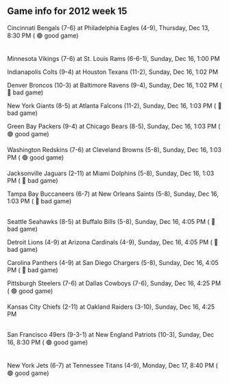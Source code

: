 ## Game info for 2012 week 15
Cincinnati Bengals (7-6) at Philadelphia Eagles (4-9), Thursday, Dec 13, 8:30 PM (	:green_circle: good game)

<br/>Minnesota Vikings (7-6) at St. Louis Rams (6-6-1), Sunday, Dec 16, 1:00 PM

Indianapolis Colts (9-4) at Houston Texans (11-2), Sunday, Dec 16, 1:02 PM

Denver Broncos (10-3) at Baltimore Ravens (9-4), Sunday, Dec 16, 1:02 PM (	:red_circle: bad game)

New York Giants (8-5) at Atlanta Falcons (11-2), Sunday, Dec 16, 1:03 PM (	:red_circle: bad game)

Green Bay Packers (9-4) at Chicago Bears (8-5), Sunday, Dec 16, 1:03 PM (	:green_circle: good game)

Washington Redskins (7-6) at Cleveland Browns (5-8), Sunday, Dec 16, 1:03 PM (	:green_circle: good game)

Jacksonville Jaguars (2-11) at Miami Dolphins (5-8), Sunday, Dec 16, 1:03 PM (	:red_circle: bad game)

Tampa Bay Buccaneers (6-7) at New Orleans Saints (5-8), Sunday, Dec 16, 1:03 PM (	:red_circle: bad game)

<br/>Seattle Seahawks (8-5) at Buffalo Bills (5-8), Sunday, Dec 16, 4:05 PM (	:red_circle: bad game)

Detroit Lions (4-9) at Arizona Cardinals (4-9), Sunday, Dec 16, 4:05 PM (	:red_circle: bad game)

Carolina Panthers (4-9) at San Diego Chargers (5-8), Sunday, Dec 16, 4:05 PM (	:red_circle: bad game)

Pittsburgh Steelers (7-6) at Dallas Cowboys (7-6), Sunday, Dec 16, 4:25 PM (	:green_circle: good game)

Kansas City Chiefs (2-11) at Oakland Raiders (3-10), Sunday, Dec 16, 4:25 PM

<br/>San Francisco 49ers (9-3-1) at New England Patriots (10-3), Sunday, Dec 16, 8:30 PM (	:green_circle: good game)

<br/>New York Jets (6-7) at Tennessee Titans (4-9), Monday, Dec 17, 8:40 PM (	:green_circle: good game)

